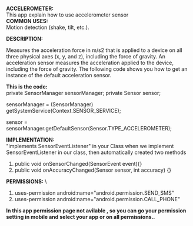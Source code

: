 **ACCELEROMETER:**
\
This app explain how to use accelerometer sensor
\
**COMMON USES:**
\
Motion detection (shake, tilt, etc.).

 **DESCRIPTION:**

Measures the acceleration force in m/s2 that is applied to a device on all three physical axes (x, y, and z), including the force of gravity. An acceleration sensor measures the acceleration applied to the device, including the force of gravity. The following code shows you how to get an instance of the default acceleration sensor.

**This is the code:**
\
 private SensorManager sensorManager;
 private Sensor sensor;

sensorManager = (SensorManager) getSystemService(Context.SENSOR_SERVICE);

sensor = sensorManager.getDefaultSensor(Sensor.TYPE_ACCELEROMETER);

**IMPLEMENTATION:** 
\
"implements SensorEventListener" in your Class 
when we implement SensorEventListener in our class, then automatically created two methods 
1.  public void onSensorChanged(SensorEvent event){}
2.  public void onAccuracyChanged(Sensor sensor, int accuracy) {}

**PERMISSIONS:**
\
1. uses-permission android:name="android.permission.SEND_SMS" 
2. uses-permission android:name="android.permission.CALL_PHONE" 

**In this app permission page not avilable , so you can go your permission setting in mobile and select your app or on all permissions..**
